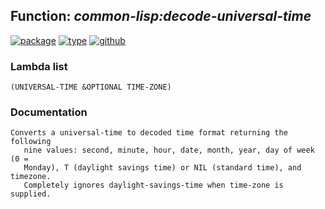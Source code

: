 ## Function: ***common-lisp:decode-universal-time***
[![package](https://img.shields.io/badge/Package-COMMON--LISP-5f9ea0.svg?style=social&colorA=999999)](../) [![type](https://img.shields.io/badge/Type-Function-5f9ea0.svg?style=social&colorA=999999)](../#function) [![github](https://img.shields.io/badge/GitHub-View_the_source-5f9ea0.svg?style=social&colorA=999999&logo=github)](https://github.com/sbcl/sbcl/blob/master/src/code/time.lisp/) 
### Lambda list
```
(UNIVERSAL-TIME &OPTIONAL TIME-ZONE)
```
### Documentation
```
Converts a universal-time to decoded time format returning the following
   nine values: second, minute, hour, date, month, year, day of week (0 =
   Monday), T (daylight savings time) or NIL (standard time), and timezone.
   Completely ignores daylight-savings-time when time-zone is supplied.
```
